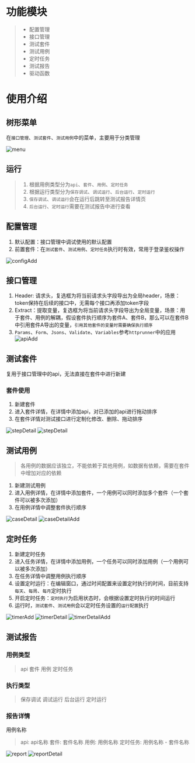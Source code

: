

# 功能模块
> - 配置管理
> - 接口管理
> - 测试套件
> - 测试用例
> - 定时任务
> - 测试报告
> - 驱动函数

# 使用介绍
## 树形菜单
在`接口管理`、`测试套件`、`测试用例`中的菜单，主要用于分类管理

![menu](../img/menu.png)

## 运行
> 1. 根据用例类型分为`api`、`套件`、`用例`、`定时任务`
> 2. 根据运行类型分为`保存调试`、`调试运行`、`后台运行`、`定时运行`
> 3. `保存调试`、`调试运行`会在运行后跳转至测试报告详情页
> 4. `后台运行`、`定时运行`需要在测试报告中进行查看


## 配置管理
1. 默认配置：接口管理中调试使用的默认配置
2. 前置套件：在`测试套件`、`测试用例`、`定时任务`执行时有效，常用于登录鉴权操作

![configAdd](../img/configAdd.png)

## 接口管理
1. Header: 请求头，复选框为将当前请求头字段导出为全局header，场景：token保持在后续的接口中，无需每个接口再添加token字段
2. Extract：提取变量，复选框为将当前请求头字段导出为全局变量，场景：用于套件、用例的解耦，假设套件执行顺序为套件A、套件B，那么可以在套件B中引用套件A导出的变量，`引用其他套件的变量时需要确保执行顺序`
3. `Params`、`Form`、`Jsons`、`Validate`、`Variables`参考`httprunner`中的应用
![apiAdd](../img/apiAdd.png)

## 测试套件
复用于接口管理中的api，无法直接在套件中进行新建
### 套件使用
1. 新建套件
2. 进入套件详情，在详情中添加api，对已添加的api进行拖动排序
3. 在套件详情对测试接口进行定制化修改、删除、拖动排序

![stepDetail](../img/stepDetail.png)
![stepDetail](../img/stepDetailAdd.png)

## 测试用例
> 各用例的数据应该独立，不能依赖于其他用例，如数据有依赖，需要在套件中增加对应的依赖
1. 新建测试用例
2. 进入用例详情，在详情中添加套件，一个用例可以同时添加多个套件（一个套件可以被多次添加）
3. 在用例详情中调整套件执行顺序

![caseDetail](../img/caseDetail.png)
![caseDetailAdd](../img/caseDetailAdd.png)

## 定时任务
1. 新建定时任务
2. 进入任务详情，在详情中添加用例，一个任务可以同时添加用例（一个用例可以被多次添加）
3. 在任务详情中调整用例执行顺序
4. 设置定时运行：在编辑窗口，通过时间配置来设置定时执行的时间，目前支持`每天`、`每周`、`每月`定时执行
5. 开启定时任务：`定时执行`为启用状态时，会根据设置定时执行的时间运行
6. 运行时，`测试套件`、`测试用例`会以定时任务设置的`运行配置`执行

![timerAdd](../img/timerAdd.png)
![timerDetail](../img/timerDetail.png)
![timerDetailAdd](../img/timerDetailAdd.png)

## 测试报告

### 用例类型
> api
> 套件
> 用例
> 定时任务

### 执行类型
> 保存调试
> 调试运行
> 后台运行
> 定时运行

### 报告详情
用例名称
> api: api名称
> 套件: 套件名称
> 用例: 用例名称
> 定时任务: 用例名称 - 套件名称


![report](../img/report2.png)
![reportDetail](../img/reportDetail2.png)
